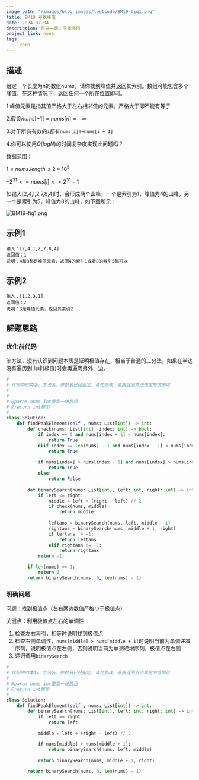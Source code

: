 ```yaml
---
image_path: "/images/blog_images/leetcode/BM19-fig1.png"
title: BM19 寻找峰值
date: 2024-07-04
description: 每日一题：寻找峰值
project_link: none
tags:
  - learn
---
```

## 描述

给定一个长度为n的数组nums，请你找到峰值并返回其索引。数组可能包含多个峰值，在这种情况下，返回任何一个所在位置即可。

1.峰值元素是指其值严格大于左右相邻值的元素。严格大于即不能有等于

2.假设$nums[-1]=nums[n]=−∞$﻿

3.对于所有有效的`i`都有`nums[i]!=nums[i + 1]`

4.你可以使用$O(logN)$﻿的时间复杂度实现此问题吗？

数据范围：

$1≤nums.length≤2×10^5$﻿

$−2^{31}<=nums[i]<=2^{31}−1$﻿

如输入[2,4,1,2,7,8,4]时，会形成两个山峰，一个是索引为$1$﻿，峰值为$4$﻿的山峰，另一个是索引为$5$﻿，峰值为$8$﻿的山峰，如下图所示：

![BM19-fig1.png](/images/blog_images/leetcode/BM19-fig1.png)

## 示例1

```Plain
输入：[2,4,1,2,7,8,4]
返回值：1
说明：4和8都是峰值元素，返回4的索引1或者8的索引5都可以
```

## 示例2

```Plain
输入：[1,2,3,1]
返回值：2
说明：3是峰值元素，返回其索引2
```

## 解题思路

### 优化前代码

笨方法，没有认识到问题本质是证明极值存在，相当于普通的二分法，如果在半边没有遍历到山峰(极值)时会再遍历另外一边。

```Python
#
# 代码中的类名、方法名、参数名已经指定，请勿修改，直接返回方法规定的值即可
#
# 
# @param nums int整型一维数组 
# @return int整型
#
class Solution:
    def findPeakElement(self , nums: List[int]) -> int:
        def check(nums: List[int], index: int) -> bool:
            if index == 0 and nums[index + 1] < nums[index]:
                return True
            elif index == len(nums) - 1 and nums[index - 1] < nums[index]:
                return True
            
            if nums[index] > nums[index - 1] and nums[index] > nums[index + 1]:
                return True
            else:
                return False
                
        def binarySearch(nums: List[int], left: int, right: int) -> int:
            if left <= right:
                middle = left + (right - left) // 2
                if check(nums, middle):
                    return middle
                
                leftans = binarySearch(nums, left, middle - 1)
                rightans = binarySearch(nums, middle + 1, right)
                if leftans != -1:
                    return leftans
                elif rightans != -1:
                    return rightans
            return -1

        if len(nums) == 1:
            return 0
        return binarySearch(nums, 0, len(nums) - 1)
```

### 明确问题

问题：找到极值点（左右两边数值严格小于极值点）

关键点：利用极值点左右的单调性

1. 检查左右索引，相等时说明找到极值点
2. 检查右侧单调性，`nums[middle] > nums[middle + 1]`时说明当前为单调递减序列，说明极值点在左侧，否则说明当前为单调递增序列，极值点在右侧
3. 递归调用`binarySearch`

```Python
#
# 代码中的类名、方法名、参数名已经指定，请勿修改，直接返回方法规定的值即可
#
# @param nums int整型一维数组 
# @return int整型
#
class Solution:
    def findPeakElement(self , nums: List[int]) -> int:
        def binarySearch(nums: List[int], left: int, right: int) -> int:
            if left == right:
                return left
            
            middle = left + (right - left) // 2

            if nums[middle] > nums[middle + 1]:
                return binarySearch(nums, left, middle)
            
            return binarySearch(nums, middle + 1, right)

        return binarySearch(nums, 0, len(nums) - 1)
```